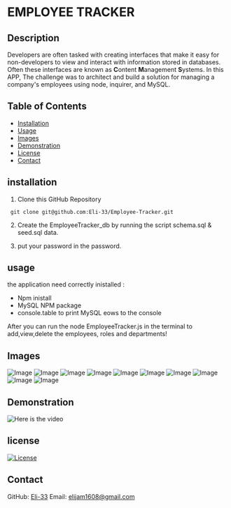 # EMPLOYEE TRACKER

## Description
Developers are often tasked with creating interfaces that make it easy for non-developers to view and interact with information stored in databases. Often these interfaces are known as **C**ontent **M**anagement **S**ystems. In this APP, The challenge was to architect and build a solution for managing a company's employees using node, inquirer, and MySQL.

## Table of Contents
  * [Installation](#installation)
  * [Usage](#usage)
  * [Images](#images)
  * [Demonstration](#Demonstration)
  * [License](#license)
  * [Contact](#Contact)

  ## installation

  1. Clone this GitHub Repository 

 ```
  git clone git@github.com:Eli-33/Employee-Tracker.git
 ```
 
  2. Create the EmployeeTracker_db by running the script schema.sql & seed.sql data.

  3. put your password in the password.

## usage

the application need correctly inistalled :

* Npm inistall
* MySQL NPM package
* console.table to print MySQL eows to the console

After you can run the node EmployeeTracker.js in the terminal to add,view,delete the employees, roles and departments!

## Images
![Image]()
![Image]()
![Image]()
![Image]()
![Image]()
![Image]()
![Image]()
![Image]()
![Image]()
![Image]()

## Demonstration

![Here is the video]()

## license
[![License](https://img.shields.io/badge/License-MIT-<Blue>.svg)](https://shields.io/)

## Contact

GitHub: [Eli-33]()
Email: <elijam1608@gmail.com>

